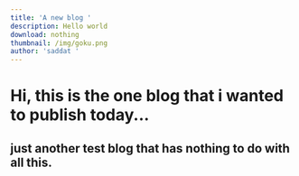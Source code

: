 ```yaml
---
title: 'A new blog '
description: Hello world
download: nothing
thumbnail: /img/goku.png
author: 'saddat '
---
```

# Hi, this is the one blog that i wanted to publish today... 

## just another test blog that has nothing to do with all this.
